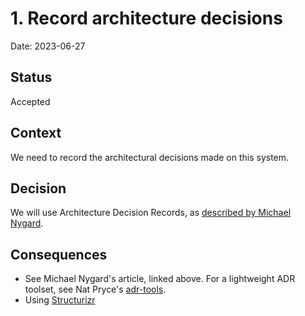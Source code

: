 # 1. Record architecture decisions

Date: 2023-06-27

## Status

Accepted

## Context

We need to record the architectural decisions made on this system.

## Decision

We will use Architecture Decision Records, as [described by Michael Nygard](http://thinkrelevance.com/blog/2011/11/15/documenting-architecture-decisions).

## Consequences

- See Michael Nygard's article, linked above. For a lightweight ADR toolset, see Nat Pryce's [adr-tools](https://github.com/npryce/adr-tools).
- Using [Structurizr](https://structurizr.com/)
